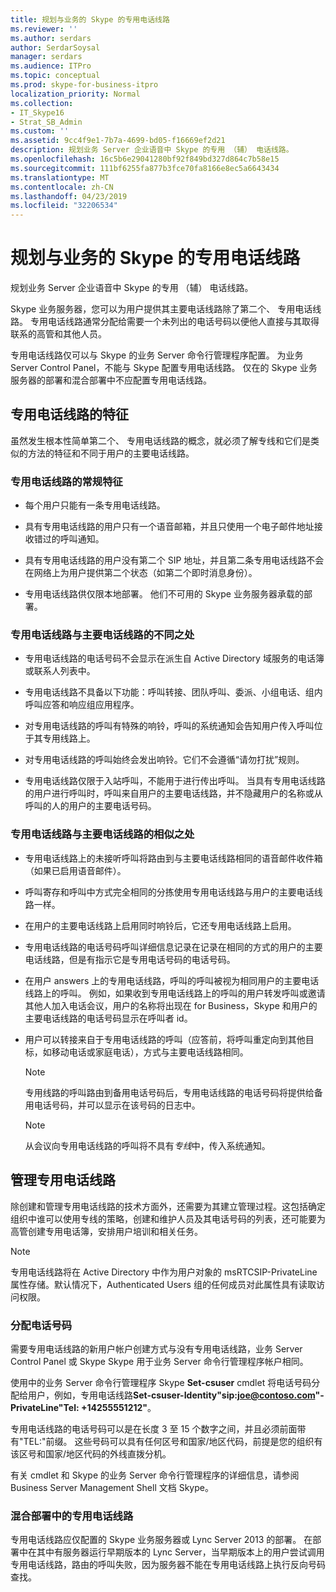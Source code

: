 ```yaml
---
title: 规划与业务的 Skype 的专用电话线路
ms.reviewer: ''
ms.author: serdars
author: SerdarSoysal
manager: serdars
ms.audience: ITPro
ms.topic: conceptual
ms.prod: skype-for-business-itpro
localization_priority: Normal
ms.collection:
- IT_Skype16
- Strat_SB_Admin
ms.custom: ''
ms.assetid: 9cc4f9e1-7b7a-4699-bd05-f16669ef2d21
description: 规划业务 Server 企业语音中 Skype 的专用 （辅） 电话线路。
ms.openlocfilehash: 16c5b6e29041280bf92f849bd327d864c7b58e15
ms.sourcegitcommit: 111bf6255fa877b3fce70fa8166e8ec5a6643434
ms.translationtype: MT
ms.contentlocale: zh-CN
ms.lasthandoff: 04/23/2019
ms.locfileid: "32206534"
---
```

# <a name="plan-for-private-telephone-lines-with-skype-for-business"></a>规划与业务的 Skype 的专用电话线路
 
规划业务 Server 企业语音中 Skype 的专用 （辅） 电话线路。
  
Skype 业务服务器，您可以为用户提供其主要电话线路除了第二个、 专用电话线路。 专用电话线路通常分配给需要一个未列出的电话号码以便他人直接与其取得联系的高管和其他人员。
  
专用电话线路仅可以与 Skype 的业务 Server 命令行管理程序配置。 为业务 Server Control Panel，不能与 Skype 配置专用电话线路。 仅在的 Skype 业务服务器的部署和混合部署中不应配置专用电话线路。
  
## <a name="characteristics-of-private-telephone-lines"></a>专用电话线路的特征

虽然发生根本性简单第二个、 专用电话线路的概念，就必须了解专线和它们是类似的方法的特征和不同于用户的主要电话线路。
  
### <a name="general-characteristics-of-private-telephone-lines"></a>专用电话线路的常规特征

- 每个用户只能有一条专用电话线路。
    
- 具有专用电话线路的用户只有一个语音邮箱，并且只使用一个电子邮件地址接收错过的呼叫通知。
    
- 具有专用电话线路的用户没有第二个 SIP 地址，并且第二条专用电话线路不会在网络上为用户提供第二个状态（如第二个即时消息身份）。 
    
- 专用电话线路供仅限本地部署。 他们不可用的 Skype 业务服务器承载的部署。
    
### <a name="how-private-telephone-lines-differ-from-primary-telephone-lines"></a>专用电话线路与主要电话线路的不同之处

- 专用电话线路的电话号码不会显示在派生自 Active Directory 域服务的电话簿或联系人列表中。
    
- 专用电话线路不具备以下功能：呼叫转接、团队呼叫、委派、小组电话、组内呼叫应答和响应组应用程序。
    
- 对专用电话线路的呼叫有特殊的响铃，呼叫的系统通知会告知用户传入呼叫位于其专用线路上。
    
- 对专用电话线路的呼叫始终会发出响铃。它们不会遵循“请勿打扰”规则。
    
- 专用电话线路仅限于入站呼叫，不能用于进行传出呼叫。 当具有专用电话线路的用户进行呼叫时，呼叫来自用户的主要电话线路，并不隐藏用户的名称或从呼叫的人的用户的主要电话号码。
    
### <a name="how-private-telephone-lines-are-similar-to-primary-telephone-lines"></a>专用电话线路与主要电话线路的相似之处

- 专用电话线路上的未接听呼叫将路由到与主要电话线路相同的语音邮件收件箱（如果已启用语音邮件）。
    
- 呼叫寄存和呼叫中方式完全相同的分拣使用专用电话线路与用户的主要电话线路一样。
    
- 在用户的主要电话线路上启用同时响铃后，它还专用电话线路上启用。
    
- 专用电话线路的电话号码呼叫详细信息记录在记录在相同的方式的用户的主要电话线路，但是有指示它是专用电话号码的电话号码。
    
- 在用户 answers 上的专用电话线路，呼叫的呼叫被视为相同用户的主要电话线路上的呼叫。 例如，如果收到专用电话线路上的呼叫的用户转发呼叫或邀请其他人加入电话会议，用户的名称将出现在 for Business，Skype 和用户的主要电话线路的电话号码显示在呼叫者 id。
    
- 用户可以转接来自于专用电话线路的呼叫（应答前，将呼叫重定向到其他目标，如移动电话或家庭电话），方式与主要电话线路相同。 
    
    > [!NOTE]
    > 专用线路的呼叫路由到备用电话号码后，专用电话线路的电话号码将提供给备用电话号码，并可以显示在该号码的日志中。 
  
    > [!NOTE]
    > 从会议向专用电话线路的呼叫将不具有*专线*中，传入系统通知。
  
## <a name="administering-private-telephone-lines"></a>管理专用电话线路

除创建和管理专用电话线路的技术方面外，还需要为其建立管理过程。这包括确定组织中谁可以使用专线的策略，创建和维护人员及其电话号码的列表，还可能要为高管创建专用电话簿，安排用户培训和相关任务。
  
> [!NOTE]
> 专用电话线路将在 Active Directory 中作为用户对象的 msRTCSIP-PrivateLine 属性存储。默认情况下，Authenticated Users 组的任何成员对此属性具有读取访问权限。 
  
### <a name="assigning-telephone-numbers"></a>分配电话号码

 需要专用电话线路的新用户帐户创建方式与没有专用电话线路，业务 Server Control Panel 或 Skype Skype 用于业务 Server 命令行管理程序帐户相同。
  
使用中的业务 Server 命令行管理程序 Skype **Set-csuser** cmdlet 将电话号码分配给用户，例如，专用电话线路**Set-csuser-Identity"sip:joe@contoso.com"-PrivateLine"Tel: +14255551212"**。
  
专用电话线路的电话号码可以是在长度 3 至 15 个数字之间，并且必须前面带有"TEL:"前缀。 这些号码可以具有任何区号和国家/地区代码，前提是您的组织有该区号和国家/地区代码的外线直拨分机。 
  
有关 cmdlet 和 Skype 的业务 Server 命令行管理程序的详细信息，请参阅 Business Server Management Shell 文档 Skype。
  
### <a name="private-telephone-lines-in-mixed-deployments"></a>混合部署中的专用电话线路

专用电话线路应仅配置的 Skype 业务服务器或 Lync Server 2013 的部署。 在部署中在其中有服务器运行早期版本的 Lync Server，当早期版本上的用户尝试调用专用电话线路，路由的呼叫失败，因为服务器不能在专用电话线路上执行反向号码查找。
  

